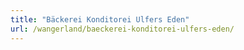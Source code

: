 ```yaml
---
title: "Bäckerei Konditorei Ulfers Eden"
url: /wangerland/baeckerei-konditorei-ulfers-eden/
---
```

